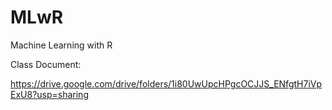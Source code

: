 # MLwR
Machine Learning with R

Class Document:

https://drive.google.com/drive/folders/1i80UwUpcHPgcOCJJS_ENfgtH7iVpExU8?usp=sharing
